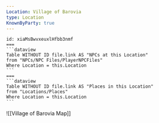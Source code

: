 ```yaml
---
Location: Village of Barovia
type: Location
KnownByParty: true
---
```


`````columns
id: xiaMsBwvxeuxlHfbb3nmf
===
```dataview
Table WITHOUT ID file.link AS "NPCs at this Location"
from "NPCs/NPC Files/PlayerNPCFiles"
Where Location = this.Location
```
===
```dataview
Table WITHOUT ID file.link AS "Places in this Location"
from "Locations/Places"
Where Location = this.Location
```
`````

![[Village of Barovia Map]]
